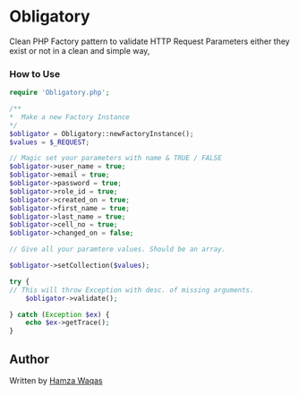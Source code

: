 Obligatory
====================

Clean PHP Factory pattern to validate HTTP Request Parameters either they exist or not in a clean and simple way, 

### How to Use
```php
require 'Obligatory.php';

/**
*  Make a new Factory Instance
*/
$obligator = Obligatory::newFactoryInstance();
$values = $_REQUEST;

// Magic set your parameters with name & TRUE / FALSE
$obligator->user_name = true;
$obligator->email = true;
$obligator->password = true;
$obligator->role_id = true;
$obligator->created_on = true;
$obligator->first_name = true;
$obligator->last_name = true;
$obligator->cell_no = true;
$obligator->changed_on = false;

// Give all your paramtere values. Should be an array.

$obligator->setCollection($values);

try {
// This will throw Exception with desc. of missing arguments.
    $obligator->validate();

} catch (Exception $ex) {
    echo $ex->getTrace();
}
```

## Author
Written by [Hamza Waqas](http://twitter.com/HamzaWaqas)
